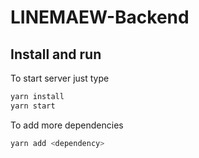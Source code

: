 # LINEMAEW-Backend


## Install and run

To start server just type

```sh
yarn install
yarn start
```

To add more dependencies

```sh
yarn add <dependency>
```